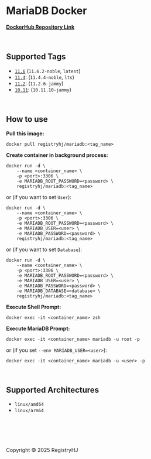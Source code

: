 # MariaDB Docker

[**DockerHub Repository Link**](https://hub.docker.com/r/registryhj/mariadb)

<br />

## Supported Tags

- [`11.6`](https://hub.docker.com/repository/docker/registryhj/mariadb/tags/11.6/sha256-aa3c5c88383b5996c7ae61200817b1c433692bc9430bc494498d97d5209a2a8c) (`11.6.2-noble`, `latest`)
- [`11.4`](https://hub.docker.com/repository/docker/registryhj/mariadb/tags/11.4/sha256-e8c4c9c1c4a865a530eb6cf30f06b69eed9f825eefd499afc9f783a9b0fdbd6f): (`11.4.4-noble`, `lts`)
- [`11.2`](https://hub.docker.com/repository/docker/registryhj/mariadb/tags/11.2/sha256-547ea292b7bebd82f9cb8daca9fae574997bab03e8353f3be8e162d7d191c0a6): (`11.2.6-jammy`)
- [`10.11`](https://hub.docker.com/repository/docker/registryhj/mariadb/tags/10.11/sha256-19ef48ed41de4e20c2481bf1bb664e4ca053bf7cc8ad88b73cf57b236df91041): (`10.11.10-jammy`)

<br />

## How to use

**Pull this image:**

```
docker pull registryhj/mariadb:<tag_name>
```

**Create container in background process:**

```
docker run -d \
    --name <container_name> \
    -p <port>:3306 \
    -e MARIADB_ROOT_PASSWORD=<password> \
    registryhj/mariadb:<tag_name>
```

or (if you want to set `User`):

```
docker run -d \
    --name <container_name> \
    -p <port>:3306 \
    -e MARIADB_ROOT_PASSWORD=<password> \
    -e MARIADB_USER=<user> \
    -e MARIADB_PASSWORD=<password> \
    registryhj/mariadb:<tag_name>
```

or (if you want to set `Database`):

```
docker run -d \
    --name <container_name> \
    -p <port>:3306 \
    -e MARIADB_ROOT_PASSWORD=<password> \
    -e MARIADB_USER=<user> \
    -e MARIADB_PASSWORD=<password> \
    -e MARIADB_DATABASE=<database> \
    registryhj/mariadb:<tag_name>
```

**Execute Shell Prompt:**

```
docker exec -it <container_name> zsh
```

**Execute MariaDB Prompt:**

```
docker exec -it <container_name> mariadb -u root -p
```

or (if you set `--env MARIADB_USER=<user>`):

```
docker exec -it <container_name> mariadb -u <user> -p
```

<br />

## Supported Architectures

- `linux/amd64`
- `linux/arm64`

# <br />

Copyright © 2025 RegistryHJ
